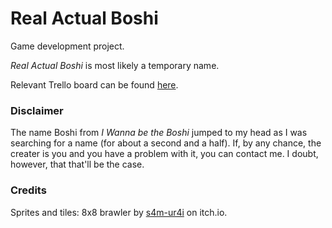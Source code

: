 # Real Actual Boshi

Game development project.

*Real Actual Boshi* is most likely a temporary name.

Relevant Trello board can be found [here](https://trello.com/invite/b/qVpFcz8k/824db20edfa21748fee5ae446dbb369f/real-actual-boshi).

### Disclaimer
The name Boshi from *I Wanna be the Boshi* jumped to my head as I was searching for a name (for about a second and a half). If, by any chance, the creater is you and you have a problem with it, you can contact me. I doubt, however, that that'll be the case.

### Credits
Sprites and tiles: 8x8 brawler by [s4m-ur4i](https://s4m-ur4i.itch.io/free-sprites-elements-8x8-retro-pixelart-platformer-brawler) on itch.io.
